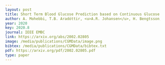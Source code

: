 ```yaml
---
layout: post
title: Short Term Blood Glucose Prediction based on Continuous Glucose Monitoring Data
author: A. Mohebbi, T.B. Aradóttir, <u>A.R. Johansen</u>, H. Bengtsson, M. Fraccaro, and M. Mørup
year: 2020
key: 2020.8
journal: IEEE EMBC
link: https://arxiv.org/abs/2002.02805
image: /media/publications/CGMData/image.png
bibtex: /media/publications/CGMData/bibtex.txt
pdf: https://arxiv.org/pdf/2002.02805.pdf
type: paper
---
```

